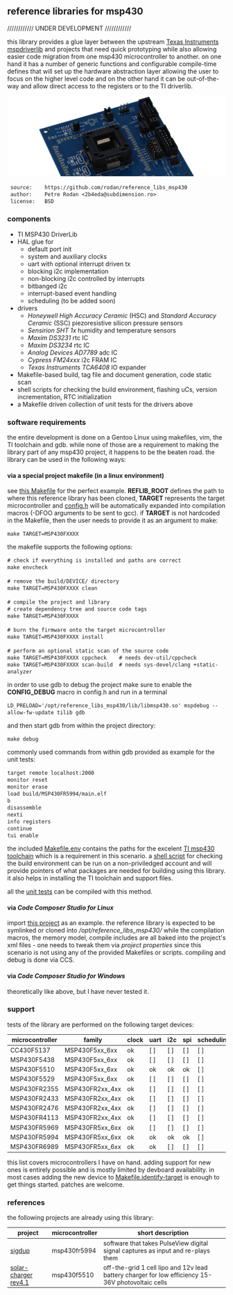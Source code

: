 
## reference libraries for msp430

/\/\/\/\/\/\/\/\/\/\/\/ UNDER DEVELOPMENT /\/\/\/\/\/\/\/\/\/\/\/

this library provides a glue layer between the upstream [Texas Instruments mspdriverlib](https://www.ti.com/tool/MSPDRIVERLIB) and projects that need quick prototyping while also allowing easier code migration from one msp430 microcontroller to another. on one hand it has a number of generic functions and configurable compile-time defines that will set up the hardware abstraction layer allowing the user to focus on the higher level code and on the other hand it can be out-of-the-way and allow direct access to the registers or to the TI driverlib.


![Lib Logo](./doc/img/target_devboard.png)


```
 source:    https://github.com/rodan/reference_libs_msp430
 author:    Petre Rodan <2b4eda@subdimension.ro>
 license:   BSD
```

### components

* TI MSP430 DriverLib
* HAL glue for
  * default port init
  * system and auxiliary clocks
  * uart with optional interrupt driven tx
  * blocking i2c implementation
  * non-blocking i2c controlled by interrupts
  * bitbanged i2c
  * interrupt-based event handling
  * scheduling (to be added soon)
* drivers
  * *Honeywell High Accuracy Ceramic* (HSC) and *Standard Accuracy Ceramic* (SSC) piezoresistive silicon pressure sensors
  * *Sensirion SHT 1x* humidity and temperature sensors
  * *Maxim DS3231* rtc IC
  * *Maxim DS3234* rtc IC
  * *Analog Devices AD7789* adc IC
  * *Cypress FM24xxx* i2c FRAM IC
  * *Texas Instruments TCA6408* IO expander 
* Makefile-based build, tag file and document generation, code static scan
* shell scripts for checking the build environment, flashing uCs, version incrementation, RTC initialization
* a Makefile driven collection of unit tests for the drivers above

### software requirements

the entire development is done on a Gentoo Linux using makefiles, vim, the TI toolchain and gdb.
while none of those are a requirement to making the library part of any msp430 project, it happens to be the beaten road. the library can be used in the following ways:

#### via a special project makefile (in a linux environment)

see [this Makefile](https://github.com/rodan/sigdup/blob/master/firmware/Makefile) for the perfect example. **REFLIB_ROOT** defines the path to where this reference library has been cloned, **TARGET** represents the target microcontroller and [config.h](https://github.com/rodan/sigdup/blob/master/firmware/config.h) will be automatically expanded into compilation macros (-DFOO arguments to be sent to gcc). if **TARGET** is not hardcoded in the Makefile, then the user needs to provide it as an argument to make:

```
make TARGET=MSP430FXXXX
```

the makefile supports the following options:

```
# check if everything is installed and paths are correct
make envcheck

# remove the build/DEVICE/ directory
make TARGET=MSP430FXXXX clean

# compile the project and library
# create dependency tree and source code tags
make TARGET=MSP430FXXXX

# burn the firmware onto the target microcontroller
make TARGET=MSP430FXXXX install

# perform an optional static scan of the source code 
make TARGET=MSP430FXXXX cppcheck    # needs dev-util/cppcheck
make TARGET=MSP430FXXXX scan-build  # needs sys-devel/clang +static-analyzer
```

in order to use gdb to debug the project make sure to enable the **CONFIG_DEBUG** macro in config.h and run in a terminal

```
LD_PRELOAD='/opt/reference_libs_msp430/lib/libmsp430.so' mspdebug --allow-fw-update tilib gdb
```

and then start gdb from within the project directory:

```
make debug
```

commonly used commands from within gdb provided as example for the unit tests:

```
target remote localhost:2000
monitor reset
monitor erase
load build/MSP430FR5994/main.elf
b
disassemble
nexti
info registers
continue
tui enable
```

the included [Makefile.env](https://github.com/rodan/reference_libs_msp430/blob/master/Makefile.env) contains the paths for the excelent [TI msp430 toolchain](https://www.ti.com/tool/MSP430-GCC-OPENSOURCE) which is a requirement in this scenario. a [shell script](./tools/check_setup.sh) for checking the build environment can be run on a non-priviledged account and will provide pointers of what packages are needed for building using this library. it also helps in installing the TI toolchain and support files.

all the [unit tests](https://github.com/rodan/reference_libs_msp430/tree/master/tests) can be compiled with this method.

#### via *Code Composer Studio for Linux*

import [this project](https://github.com/rodan/sigdup/tree/master/firmware) as an example. the reference library is expected to be symlinked or cloned into */opt/reference_libs_msp430/* while the compilation macros, the memory model, compile includes are all baked into the project's xml files - one needs to tweak them via *project properties* since this scenario is not using any of the provided Makefiles or scripts. compiling and debug is done via CCS.

#### via *Code Composer Studio for Windows*

theoretically like above, but I have never tested it.

### support

tests of the library are performed on the following target devices:

microcontroller | family       |clock|uart | i2c | spi | scheduling
--------------- | ------------ | --- | --- | --- | --- | ----------
CC430F5137   | MSP430F5xx_6xx  | ok  | [ ] | [ ] | [ ] | [ ]
MSP430F5438  | MSP430F5xx_6xx  | ok  | [ ] | [ ] | [ ] | [ ]
MSP430F5510  | MSP430F5xx_6xx  | ok  | ok  | ok  | ok  | [ ]
MSP430F5529  | MSP430F5xx_6xx  | ok  | [ ] | [ ] | [ ] | [ ]
MSP430FR2355 | MSP430FR2xx_4xx | ok  | [ ] | [ ] | [ ] | [ ]
MSP430FR2433 | MSP430FR2xx_4xx | ok  | [ ] | [ ] | [ ] | [ ]
MSP430FR2476 | MSP430FR2xx_4xx | ok  | [ ] | [ ] | [ ] | [ ]
MSP430FR4113 | MSP430FR2xx_4xx | ok  | [ ] | [ ] | [ ] | [ ]
MSP430FR5969 | MSP430FR5xx_6xx | ok  | [ ] | [ ] | [ ] | [ ]
MSP430FR5994 | MSP430FR5xx_6xx | ok  | ok  | ok  | ok  | [ ]
MSP430FR6989 | MSP430FR5xx_6xx | ok  | ok  | [ ] | [ ] | [ ]

this list covers microcontrollers I have on hand. adding support for new ones is entirely possible and is mostly limited by devboard availability.
in most cases adding the new device to [Makefile.identify-target](https://github.com/rodan/reference_libs_msp430/blob/master/Makefile.identify-target) is enough to get things started. patches are welcome.

### references 

the following projects are already using this library:

project | microcontroller | short description
------- | --------------- | -----------------
[sigdup](https://github.com/rodan/sigdup) | msp430fr5994 | software that takes PulseView digital signal captures as input and re-plays them
[solar-charger rev4.1](https://github.com/rodan/solar-charger) | msp430f5510 | off-the-grid 1 cell lipo and 12v lead battery charger for low efficiency 15-36V photovoltaic cells




